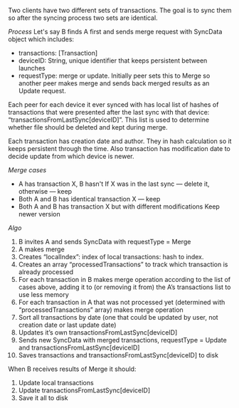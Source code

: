 Two clients have two different sets of transactions. The goal is to sync them so after the syncing process two sets are identical.

*Process*
Let's say B finds A first and sends merge request with SyncData object which includes:
* transactions: [Transaction]
* deviceID: String, unique identifier that keeps persistent between launches
* requestType: merge or update. Initially peer sets this to Merge so another peer makes merge and sends back merged results as an Update request.

Each peer for each device it ever synced with has local list of hashes of transactions that were presented after the last sync with that device: “transactionsFromLastSync[deviceID]”. This list is used to determine whether file should be deleted and kept during merge.

Each transaction has creation date and author. They in hash calculation so it keeps persistent through the time. Also transaction has modification date to decide update from which device is newer.

*Merge cases*
* A has transaction X, B hasn't
If X was in the last sync — delete it, otherwise — keep
* Both A and B has identical transaction X — keep
* Both A and B has transaction X but with different modifications
Keep newer version

*Algo*
1. B invites A and sends SyncData with requestType = Merge
2. A makes merge
1. Creates “localIndex”: index of local transactions: hash to index. 
2. Creates an array “processedTransactions” to track which transaction is already processed
3. For each transaction in B makes merge operation according to the list of cases above, adding it to (or removing it from) the A’s transactions list to use less memory
4. For each transaction in A that was not processed yet (determined with “processedTransactions” array) makes merge operation
3. Sort all transactions by date (one that could be updated by user, not creation date or last update date)
4. Updates it’s own transactionsFromLastSync[deviceID]
5. Sends new SyncData with merged transactions, requestType = Update and transactionsFromLastSync[deviceID]
6. Saves transactions and transactionsFromLastSync[deviceID] to disk

When B receives results of Merge it should:
1. Update local transactions
2. Update transactionsFromLastSync[deviceID]
3. Save it all to disk
